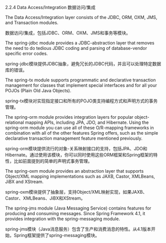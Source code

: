2.2.4 Data Access/Integration 数据访问/集成

The Data Access/Integration layer consists of the JDBC, ORM, OXM, JMS, and Transaction modules.

数据访问/集成，包括JDBC、ORM、OXM、JMS和事务等模块。

The spring-jdbc module provides a JDBC-abstraction layer that removes the need to do tedious JDBC coding and parsing of database-vendor specific error codes.

spring-jdbc模块提供JDBC抽象，避免冗长的JDBC代码，并且可以处理特定数据库的错误。

The spring-tx module supports programmatic and declarative transaction management for classes that implement special interfaces and for all your POJOs (Plain Old Java Objects).

spring-tx模块对实现指定接口和所有的POJO类支持编程方式和声明方式的事务管理。

The spring-orm module provides integration layers for popular object-relational mapping APIs, including JPA, JDO, and Hibernate. Using the spring-orm module you can use all of these O/R-mapping frameworks in combination with all of the other features Spring offers, such as the simple declarative transaction management feature mentioned previously.

spring-orm模块提供流行的对象-关系映射接口的支持，包括JPA、JDO和Hibernate。通过使用该模块，你可以同时使用这些ORM框架和Spring框架的特性，比如前面提到的简单的声明式事务管理。

The spring-oxm module provides an abstraction layer that supports Object/XML mapping implementations such as JAXB, Castor, XMLBeans, JiBX and XStream.

spring-oxm模块提供了抽象层，支持Object/XML映射实现，如果JAXB、Castor、XMLBeans、JiBX和XStream。

The spring-jms module (Java Messaging Service) contains features for producing and consuming messages. Since Spring Framework 4.1, it provides integration with the spring-messaging module.

spring-jms模块（Java消息服务）包含了生产和消费消息的特性。从4.1版本开始，Spring框架提供了spring-messaging模块。